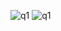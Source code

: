 ![q1](https://github.com/prarthana-v/Supervision-pr/assets/131654472/cb24913c-d0cd-4b75-ae37-43e074503883)
![q1](https://github.com/prarthana-v/Supervision-pr/assets/131654472/ffe404c9-37a8-453b-830e-0d5c4a7629ab)
